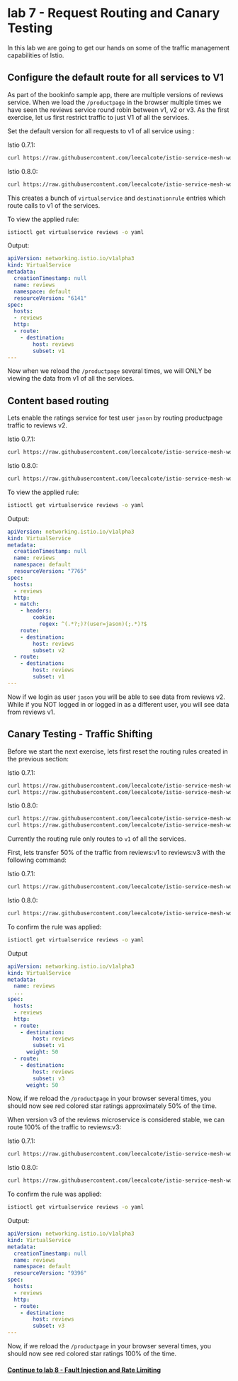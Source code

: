 # lab 7 - Request Routing and Canary Testing

In this lab we are going to get our hands on some of the traffic management capabilities of Istio.

## Configure the default route for all services to V1

As part of the bookinfo sample app, there are multiple versions of reviews service. When we load the `/productpage` in the browser multiple times we have seen the reviews service round robin between v1, v2 or v3. As the first exercise, let us first restrict traffic to just V1 of all the services.

Set the default version for all requests to v1 of all service using :

Istio 0.7.1:
```sh
curl https://raw.githubusercontent.com/leecalcote/istio-service-mesh-workshop/master/deployment_files/istio-0.7.1/route-rule-all-v1.yaml | istioctl create -f - 
```

Istio 0.8.0:
```sh
curl https://raw.githubusercontent.com/leecalcote/istio-service-mesh-workshop/master/deployment_files/istio-0.8.0/route-rule-all-v1-mtls.yaml | istioctl create -f - 
```



This creates a bunch of `virtualservice` and `destinationrule` entries which route calls to v1 of the services.

To view the applied rule:
```sh
istioctl get virtualservice reviews -o yaml
```
Output:
```yaml
apiVersion: networking.istio.io/v1alpha3
kind: VirtualService
metadata:
  creationTimestamp: null
  name: reviews
  namespace: default
  resourceVersion: "6141"
spec:
  hosts:
  - reviews
  http:
  - route:
    - destination:
        host: reviews
        subset: v1
---
```

Now when we reload the `/productpage` several times, we will ONLY be viewing the data from v1 of all the services.


## Content based routing

Lets enable the ratings service for test user `jason` by routing productpage traffic to reviews v2.

Istio 0.7.1:
```sh
curl https://raw.githubusercontent.com/leecalcote/istio-service-mesh-workshop/master/deployment_files/istio-0.8.0/route-rule-reviews-test-v2.yaml | istioctl replace -f - 
```

Istio 0.8.0:
```sh
curl https://raw.githubusercontent.com/leecalcote/istio-service-mesh-workshop/master/deployment_files/istio-0.8.0/route-rule-reviews-test-v2.yaml | istioctl replace -f - 
```

To view the applied rule:
```sh
istioctl get virtualservice reviews -o yaml
```
Output:
```yaml
apiVersion: networking.istio.io/v1alpha3
kind: VirtualService
metadata:
  creationTimestamp: null
  name: reviews
  namespace: default
  resourceVersion: "7765"
spec:
  hosts:
  - reviews
  http:
  - match:
    - headers:
        cookie:
          regex: ^(.*?;)?(user=jason)(;.*)?$
    route:
    - destination:
        host: reviews
        subset: v2
  - route:
    - destination:
        host: reviews
        subset: v1
---
```

Now if we login as user `jason` you will be able to see data from reviews v2. While if you NOT logged in or logged in as a different user, you will see data from reviews v1.



## Canary Testing - Traffic Shifting

Before we start the next exercise, lets first reset the routing rules created in the previous section:

Istio 0.7.1:
```sh
curl https://raw.githubusercontent.com/leecalcote/istio-service-mesh-workshop/master/deployment_files/istio-0.7.1/route-rule-all-v1.yaml | istioctl delete -f - 
curl https://raw.githubusercontent.com/leecalcote/istio-service-mesh-workshop/master/deployment_files/istio-0.7.1/route-rule-all-v1.yaml | istioctl create -f - 
```

Istio 0.8.0:
```sh
curl https://raw.githubusercontent.com/leecalcote/istio-service-mesh-workshop/master/deployment_files/istio-0.8.0/route-rule-all-v1.yaml | istioctl delete -f - 
curl https://raw.githubusercontent.com/leecalcote/istio-service-mesh-workshop/master/deployment_files/istio-0.8.0/route-rule-all-v1.yaml | istioctl create -f - 
```

Currently the routing rule only routes to `v1` of all the services. 

First, lets transfer 50% of the traffic from reviews:v1 to reviews:v3 with the following command:

Istio 0.7.1:
```sh
curl https://raw.githubusercontent.com/leecalcote/istio-service-mesh-workshop/master/deployment_files/istio-0.7.1/route-rule-reviews-50-v3.yaml | istioctl replace -f - 
```

Istio 0.8.0:
```sh
curl https://raw.githubusercontent.com/leecalcote/istio-service-mesh-workshop/master/deployment_files/istio-0.8.0/route-rule-reviews-50-v3.yaml | istioctl replace -f - 
```

To confirm the rule was applied:
```sh
istioctl get virtualservice reviews -o yaml
```
Output
```yaml
apiVersion: networking.istio.io/v1alpha3
kind: VirtualService
metadata:
  name: reviews
  ...
spec:
  hosts:
  - reviews
  http:
  - route:
    - destination:
        host: reviews
        subset: v1
      weight: 50
  - route:
    - destination:
        host: reviews
        subset: v3
      weight: 50
```

Now, if we reload the `/productpage` in your browser several times, you should now see red colored star ratings approximately 50% of the time.


When version v3 of the reviews microservice is considered stable, we can route 100% of the traffic to reviews:v3:

Istio 0.7.1:
```sh
curl https://raw.githubusercontent.com/leecalcote/istio-service-mesh-workshop/master/deployment_files/istio-0.7.1/route-rule-reviews-v3.yaml | istioctl replace -f - 
```

Istio 0.8.0:
```sh
curl https://raw.githubusercontent.com/leecalcote/istio-service-mesh-workshop/master/deployment_files/istio-0.8.0/route-rule-reviews-v3.yaml | istioctl replace -f - 
```

To confirm the rule was applied:
```sh
istioctl get virtualservice reviews -o yaml
```
Output:
```yaml
apiVersion: networking.istio.io/v1alpha3
kind: VirtualService
metadata:
  creationTimestamp: null
  name: reviews
  namespace: default
  resourceVersion: "9396"
spec:
  hosts:
  - reviews
  http:
  - route:
    - destination:
        host: reviews
        subset: v3
---
```

Now, if we reload the `/productpage` in your browser several times, you should now see red colored star ratings 100% of the time.

#### [Continue to lab 8 - Fault Injection and Rate Limiting](../lab-8/README.md)
